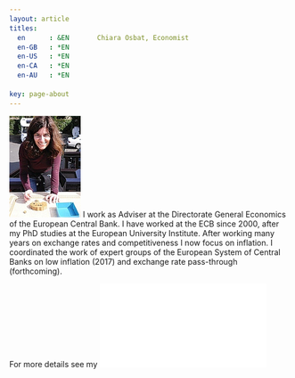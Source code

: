```yaml
---
layout: article
titles:
  en      : &EN       Chiara Osbat, Economist
  en-GB   : *EN
  en-US   : *EN
  en-CA   : *EN
  en-AU   : *EN
  
key: page-about
---
```


![chiara](cropped.jpg)
I work as Adviser at the Directorate General Economics of the European Central Bank. I have worked at the ECB since 2000, after my PhD studies at the European University Institute. 
After working many years on exchange rates and competitiveness I now focus on inflation. I coordinated the work of expert groups of the European System of Central Banks on low inflation (2017) and exchange rate pass-through (forthcoming). 


For more details see my ![CV](CV.pdf)

